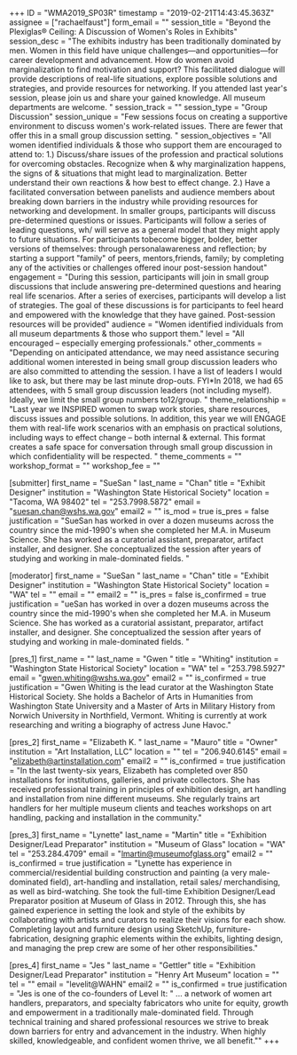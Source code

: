 +++
ID = "WMA2019_SP03R"
timestamp = "2019-02-21T14:43:45.363Z"
assignee = ["rachaelfaust"]
form_email = ""
session_title = "Beyond the Plexiglas® Ceiling: A Discussion of Women's Roles in Exhibits"
session_desc = "The exhibits industry has been traditionally dominated by men. Women in this field have unique challenges—and opportunities—for career development and advancement. How do women avoid marginalization to find motivation and support? This facilitated dialogue will provide descriptions of real-life situations, explore possible solutions and strategies, and provide resources for networking. If you attended last year's session, please join us and share your gained knowledge. All museum departments are welcome. "
session_track = ""
session_type = "Group Discussion"
session_unique = "Few sessions focus on creating a supportive environment to discuss women's work-related issues. There are fewer that offer this in a small group discussion setting. "
session_objectives = "All women identified individuals & those who support them are encouraged to attend to: 1.) Discuss/share issues of the profession and practical solutions for overcoming obstacles. Recognize when & why marginalization happens, the signs of & situations that might lead to marginalization. Better understand their own reactions & how best to effect change. 2.) Have a facilitated conversation between panelists and audience members about breaking down barriers in the industry while providing resources for networking and development. In smaller groups, participants will discuss pre-determined questions or issues. Participants will follow a series of leading questions, wh/ will serve as a general model that they might apply to future situations. For participants tobecome bigger, bolder, better versions of themselves: through personalawareness and reflection; by starting a support \"family\" of peers, mentors,friends, family; by completing any of the activities or challenges offered inour post-session handout"
engagement = "During this session, participants will join in small group discussions that include answering pre-determined questions and hearing real life scenarios. After a series of exercises, participants will develop a list of strategies. The goal of these discussions is for participants to feel heard and empowered with the knowledge that they have gained. Post-session resources will be provided"
audience = "Women identified individuals from all museum departments & those who support them."
level = "All encouraged – especially emerging professionals."
other_comments = "Depending on anticipated attendance, we may need assistance securing additional women interested in being small group discussion leaders who are also committed to attending the session. I have a list of leaders I would like to ask, but there may be last minute drop-outs. FYI*In 2018, we had 65 attendees, with 5 small group discussion leaders (not including myself). Ideally, we limit the small group numbers to12/group. "
theme_relationship = "Last year we INSPIRED women to swap work stories, share resources, discuss issues and possible solutions. In addition, this year we will ENGAGE them with real-life work scenarios with an emphasis on practical solutions, including ways to effect change – both internal & external. This format creates a safe space for conversation through small group discussion in which confidentiality will be respected. "
theme_comments = ""
workshop_format = ""
workshop_fee = ""

[submitter]
first_name = "SueSan "
last_name = "Chan"
title = "Exhibit Designer"
institution = "Washington State Historical Society"
location = "Tacoma, WA 98402"
tel = "253.7998.5872"
email = "suesan.chan@wshs.wa.gov"
email2 = ""
is_mod = true
is_pres = false
justification = "SueSan has worked in over a dozen museums across the country since the mid-1990's when she completed her M.A. in Museum Science. She has worked as a curatorial assistant, preparator, artifact installer, and designer. She conceptualized the session after years of studying and working in male-dominated fields. "

[moderator]
first_name = "SueSan "
last_name = "Chan"
title = "Exhibit Designer"
institution = "Washington State Historical Society"
location = "WA"
tel = ""
email = ""
email2 = ""
is_pres = false
is_confirmed = true
justification = "ueSan has worked in over a dozen museums across the country since the mid-1990's when she completed her M.A. in Museum Science. She has worked as a curatorial assistant, preparator, artifact installer, and designer. She conceptualized the session after years of studying and working in male-dominated fields. "

[pres_1]
first_name = ""
last_name = "Gwen "
title = "Whiting"
institution = "Washington State Historical Society"
location = "WA"
tel = "253.798.5927"
email = "gwen.whiting@wshs.wa.gov"
email2 = ""
is_confirmed = true
justification = "Gwen Whiting is the lead curator at the Washington State Historical Society. She holds a Bachelor of Arts in Humanities from Washington State University and a Master of Arts in Military History from Norwich University in Northfield, Vermont. Whiting is currently at work researching and writing a biography of actress June Havoc."

[pres_2]
first_name = "Elizabeth K. "
last_name = "Mauro"
title = "Owner"
institution = "Art Installation, LLC"
location = ""
tel = "206.940.6145"
email = "elizabeth@artinstallation.com"
email2 = ""
is_confirmed = true
justification = "In the last twenty-six years, Elizabeth has completed over 850 installations for institutions, galleries, and private collectors. She has received professional training in principles of exhibition design, art handling and installation from nine different museums. She regularly trains art handlers for her multiple museum clients and teaches workshops on art handling, packing and installation in the community."

[pres_3]
first_name = "Lynette"
last_name = "Martin"
title = "Exhibition Designer/Lead Preparator"
institution = "Museum of Glass"
location = "WA"
tel = "253.284.4709"
email = "lmartin@museumofglass.org"
email2 = ""
is_confirmed = true
justification = "Lynette has experience in commercial/residential building construction and painting (a very male-dominated field), art-handling and installation, retail sales/ merchandising, as well as bird-watching. She took the full-time Exhibition Designer/Lead Preparator position at Museum of Glass in 2012. Through this, she has gained experience in setting the look and style of the exhibits by collaborating with artists and curators to realize their visions for each show. Completing layout and furniture design using SketchUp, furniture-fabrication, designing graphic elements within the exhibits, lighting design, and managing the prep crew are some of her other responsibilities."

[pres_4]
first_name = "Jes "
last_name = "Gettler"
title = "Exhibition Designer/Lead Preparator"
institution = "Henry Art Museum"
location = ""
tel = ""
email = "levelit@WAHN"
email2 = ""
is_confirmed = true
justification = "Jes is one of the co-founders of Level It: \" ... a network of women art handlers, preparators, and specialty fabricators who unite for equity, growth and empowerment in a traditionally male-dominated field. Through technical training and shared professional resources we strive to break down barriers for entry and advancement in the industry. When highly skilled, knowledgeable, and confident women thrive, we all benefit.\""
+++
